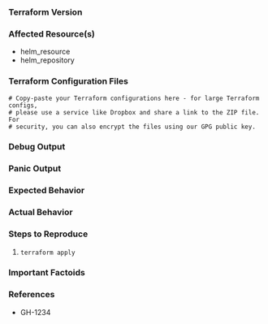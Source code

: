 <!--Hi there,

Thank you for opening an issue. Please note that we try to keep the Terraform issue tracker reserved for bug reports and feature requests. For general usage questions, please see: https://www.terraform.io/community.html. -->

### Terraform Version
<!--Run `terraform -v` to show the version. If you are not running the latest version of Terraform, please upgrade because your issue may have already been fixed.-->

### Affected Resource(s)
<!--Please list the resources as a list, for example:-->
- helm_resource
- helm_repository

<!--If this issue appears to affect multiple resources, it may be an issue with Terraform's core, so please mention this.-->

### Terraform Configuration Files
```hcl
# Copy-paste your Terraform configurations here - for large Terraform configs,
# please use a service like Dropbox and share a link to the ZIP file. For
# security, you can also encrypt the files using our GPG public key.
```

### Debug Output
<!--Please provider a link to a GitHub Gist containing the complete debug output: https://www.terraform.io/docs/internals/debugging.html. Please do NOT paste the debug output in the issue; just paste a link to the Gist.-->

### Panic Output
<!--If Terraform produced a panic, please provide a link to a GitHub Gist containing the output of the `crash.log`.-->

### Expected Behavior
<!--What should have happened?-->

### Actual Behavior
<!--What actually happened?-->

### Steps to Reproduce
<!--Please list the steps required to reproduce the issue, for example:-->
1. `terraform apply`

### Important Factoids
<!--Are there anything atypical about your accounts that we should know? For example: Running in EC2 Classic? Custom version of OpenStack? Tight ACLs?-->

### References
<!--Are there any other GitHub issues (open or closed) or Pull Requests that should be linked here? For example:-->
- GH-1234
